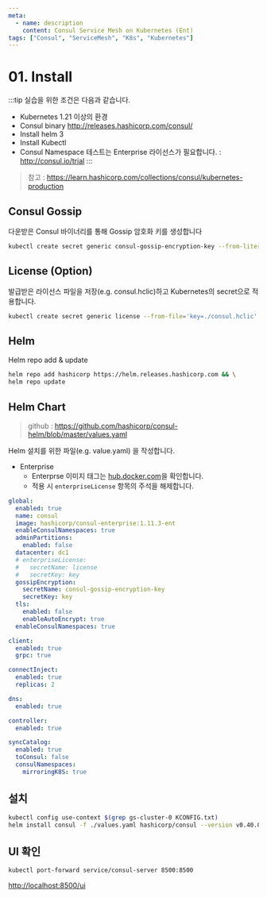 ```yaml
---
meta:
  - name: description
    content: Consul Service Mesh on Kubernetes (Ent)
tags: ["Consul", "ServiceMesh", "K8s", "Kubernetes"]
---
```


# 01. Install

:::tip
실습을 위한 조건은 다음과 같습니다.

- Kubernetes 1.21 이상의 환경
- Consul binary <http://releases.hashicorp.com/consul/>
- Install helm 3
- Install Kubectl
- Consul Namespace 테스트는 Enterprise 라이선스가 필요합니다. : <http://consul.io/trial>
:::

> 참고 : <https://learn.hashicorp.com/collections/consul/kubernetes-production>

## Consul Gossip

다운받은 Consul 바이너리를 통해 Gossip 암호화 키를 생성합니다

```bash
kubectl create secret generic consul-gossip-encryption-key --from-literal=key=$(consul keygen)
```

## License (Option)

발급받은 라이선스 파일을 저장(e.g. consul.hclic)하고 Kubernetes의 secret으로 적용합니다.
```bash
kubectl create secret generic license --from-file='key=./consul.hclic'
```

## Helm

Helm repo add & update
```bash
helm repo add hashicorp https://helm.releases.hashicorp.com && \
helm repo update
```

## Helm Chart

> github : <https://github.com/hashicorp/consul-helm/blob/master/values.yaml>

Helm 설치를 위한 파일(e.g. value.yaml) 을 작성합니다.

- Enterprise
  - Enterprse 이미지 태그는 [hub.docker.com](https://hub.docker.com/r/hashicorp/consul-enterprise/tags)을 확인합니다.
  - 적용 시 `enterpriseLicense` 항목의 주석을 해제합니다.

```yaml
global:
  enabled: true
  name: consul
  image: hashicorp/consul-enterprise:1.11.3-ent
  enableConsulNamespaces: true
  adminPartitions:
    enabled: false
  datacenter: dc1
  # enterpriseLicense:
  #   secretName: license
  #   secretKey: key
  gossipEncryption:
    secretName: consul-gossip-encryption-key
    secretKey: key
  tls:
    enabled: false
    enableAutoEncrypt: true
  enableConsulNamespaces: true

client:
  enabled: true
  grpc: true

connectInject:
  enabled: true
  replicas: 2

dns:
  enabled: true

controller:
  enabled: true

syncCatalog:
  enabled: true
  toConsul: false
  consulNamespaces:
    mirroringK8S: true

```

## 설치

```bash
kubectl config use-context $(grep gs-cluster-0 KCONFIG.txt)
helm install consul -f ./values.yaml hashicorp/consul --version v0.40.0 --debug
```

## UI 확인

```bash
kubectl port-forward service/consul-server 8500:8500
```

<http://localhost:8500/ui>